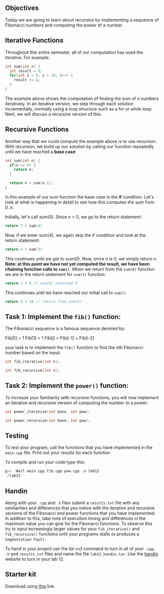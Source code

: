## Objectives

Today we are going to learn about recursion by implementing a sequence of Fibonacci numbers and computing the power of a number.

## Iterative Functions

Throughout this entire semester, all of our computation has used the iterative. For example:

```c++
int sum(int n) {
  int result = 0;
  for(int i = 0; i < 10; i++) {
    result += i;
  }
}
```

The example above shows the computation of finding the sum of n numbers iteratively. In an iterative version, we step through each solution incrementally, normally using a loop structure such as a for or while loop. Next, we will discuss a recursive version of this.

## Recursive Functions

Another way that we could compute the example above is to use recursion. With recursion, we build up our solution by calling our function repeatedly until we have reached a **base case**:

```c++
int sum(int n) {
  if(n == 0) {
    return n; 
  }

  return n + sum(n-1);
}
```

in this example of our sum function the base case is the **if** condition. Let's look at what is happening in detail to see how this computes the sum from 0..n.

Initially, let's call sum(5). Since n > 0, we go to the return statement:

```c++
return 5 + sum(4)
```

Now, if we enter sum(4), we again skip the if condition and look at the return statement:

```c++
return 4 + sum(3)
```

This continues until we get to sum(0). Now, since n is 0, we simply return n. **Note: at this point we have not yet computed the result, we have been chaining function calls to `sum()`**. When we return from the `sum(0)` function we are in the return statement for `sum(1)` function.

```c++
return 1 + 0 // sum(0) returned 0
```

This continues until we have reached our initial call to `sum()`:

```c++
return 5 + 10 // return from sum(4)
```

## Task 1: Implement the `fib()` function:

The Fibonacci sequence is a famous sequence denoted by:

Fib[0] = 1
Fib[1] = 1
Fib[i] = Fib[i-1] + Fib[i-2] 

your task is to implement the `fib()` function to find the nth Fibonacci number based on the input:

```c++
int fib_iterative(int n);

int fib_recursive(int n);
```

## Task 2: Implement the `power()` function:

To increase your familiarity with recursive functions, you will now implement an iterative and recursive version of computing the number to a power:

```c++
int power_iterative(int base, int pow);

int power_recursive(int base, int pow);
```

## Testing
To test your program, call the functions that you have implemented in the `main.cpp` file. Print out your results for each function.

To compile and run your code type this:

```c++
g++ -Wall main.cpp fib.cpp pow.cpp -o lab12
./lab12
```

## Handin
Along with your `.cpp` and `.h` files submit a `results.txt` file with any similiarities and differences that you notice with the iterative and recursive versions of the Fibonacci and power functions that you have implemented. In addition to this, take note of execution timing and differences in the maximum value you can give for the Fibonacci functions. To observe this try to input increasingly larger values for your `fib_iterative()` and `fib_recursive()` functions until your programs stalls or produces a `Segmentation Fault`.

To hand in your project use the *tar cvf* command to turn in all of your `.cpp`, `.h` and `results.txt` files and name the file `lab12_handin.tar`. Use the [handin](http://handin.cs.clemson.edu/courses) website to turn in your lab 12.

## Starter kit
Download using [this](https://github.com/Welchd1/cpsc210-labs/releases/download/12.0/lab12.tar.gz) link.
